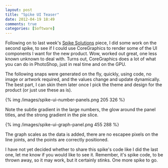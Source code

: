 ```yaml
---
layout: post
title: "Spike UI Teaser"
date: 2012-04-19 18:49
comments: true
categories: [Software]
---
```


Following on to last week's [Spike Solutions](https://hiltmon.com/blog/2012/04/06/spike-solutions/) piece, I did some work on the second spike, to see if I could use CoreGraphics to render some of the UI components I want for the new product. Wow, worked out great, one less known unknown to deal with. Turns out, CoreGraphics does a lot of what you can do in PhotoShop, just in real time and on the GPU.

The following snaps were generated on the fly, quickly, using code, no image or artwork required, and the values change and update dynamically. The best part, I can skin them later once I pick the theme and design for the product (or just use these as is).

{% img /images/spike-ui-number-panels.png 205 326 %}

Note the subtle gradient in the large numbers, the glow around the panel titles, and the strong gradient in the pie slice.

{% img /images/spike-ui-graph-panel.png 455 288 %}

The graph scales as the data is added, there are no escapee pixels on the line joints, and the points are correctly positioned.

I have not yet decided whether to share this spike's code like I did the last one, let me know if you would like to see it. Remember, it's spike code, to be thrown away, so it may work, but it certainly stinks. One more spike to go.
